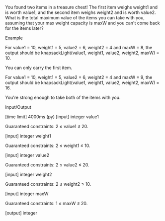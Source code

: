 You found two items in a treasure chest! The first item weighs weight1 and is worth value1, and the second item weighs weight2 and is worth value2. What is the total maximum value of the items you can take with you, assuming that your max weight capacity is maxW and you can't come back for the items later?

Example

For value1 = 10, weight1 = 5, value2 = 6, weight2 = 4 and maxW = 8, the output should be
knapsackLight(value1, weight1, value2, weight2, maxW) = 10.

You can only carry the first item.

For value1 = 10, weight1 = 5, value2 = 6, weight2 = 4 and maxW = 9, the output should be
knapsackLight(value1, weight1, value2, weight2, maxW) = 16.

You're strong enough to take both of the items with you.

Input/Output

[time limit] 4000ms (py)
[input] integer value1

Guaranteed constraints:
2 ≤ value1 ≤ 20.

[input] integer weight1

Guaranteed constraints:
2 ≤ weight1 ≤ 10.

[input] integer value2

Guaranteed constraints:
2 ≤ value2 ≤ 20.

[input] integer weight2

Guaranteed constraints:
2 ≤ weight2 ≤ 10.

[input] integer maxW

Guaranteed constraints:
1 ≤ maxW ≤ 20.

[output] integer
